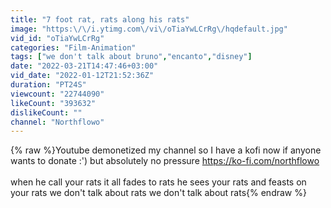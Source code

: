 ```yaml
---
title: "7 foot rat, rats along his rats"
image: "https:\/\/i.ytimg.com\/vi\/oTiaYwLCrRg\/hqdefault.jpg"
vid_id: "oTiaYwLCrRg"
categories: "Film-Animation"
tags: ["we don't talk about bruno","encanto","disney"]
date: "2022-03-21T14:47:46+03:00"
vid_date: "2022-01-12T21:52:36Z"
duration: "PT24S"
viewcount: "22744090"
likeCount: "393632"
dislikeCount: ""
channel: "Northflowo"
---
```

{% raw %}Youtube demonetized my channel so I have a kofi now if anyone wants to donate :') but absolutely no pressure <a rel="nofollow" target="blank" href="https://ko-fi.com/northflowo">https://ko-fi.com/northflowo</a><br /><br />when he call your rats it all fades to rats he sees your rats and feasts on your rats we don't talk about rats we don't talk about rats{% endraw %}

